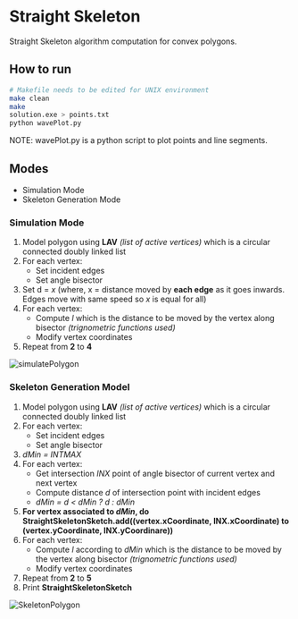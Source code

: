 # Straight Skeleton
Straight Skeleton algorithm computation for convex polygons. 

## How to run
```bash
# Makefile needs to be edited for UNIX environment
make clean
make
solution.exe > points.txt
python wavePlot.py
```

NOTE: wavePlot.py is a python script to plot points and line segments.

## Modes
- Simulation Mode
- Skeleton Generation Mode

### Simulation Mode
1. Model polygon using **LAV** _(list of active vertices)_ which is a circular connected doubly linked list
2. For each vertex:
    - Set incident edges
    - Set angle bisector
3. Set d = _x_ (where, x = distance moved by **each edge** as it goes inwards. Edges move with same speed so _x_ is equal for all)
4. For each vertex:
    - Compute _l_ which is the distance to be moved by the vertex along bisector _(trignometric functions used)_
    - Modify vertex coordinates
6. Repeat from **2** to **4**

![simulatePolygon](https://github.com/addy4/StraightSkeleton/assets/42651751/57cd6ef9-6a83-4dff-ba68-ddd27ff5f7c8)

### Skeleton Generation Model
1. Model polygon using **LAV** _(list of active vertices)_ which is a circular connected doubly linked list
2. For each vertex:
    - Set incident edges
    - Set angle bisector
3. _dMin = INTMAX_
4. For each vertex:
    - Get intersection _INX_ point of angle bisector of current vertex and next vertex
    - Compute distance _d_ of intersection point with incident edges
    - _dMin = d < dMin ? d : dMin_
5. **For vertex associated to _dMin_, do StraightSkeletonSketch.add((vertex.xCoordinate, INX.xCoordinate) to (vertex.yCoordinate, INX.yCoordinare))**
5. For each vertex:
    - Compute _l_ according to _dMin_ which is the distance to be moved by the vertex along bisector _(trignometric functions used)_
    - Modify vertex coordinates
6. Repeat from **2** to **5**
7. Print **StraightSkeletonSketch**  
  
![SkeletonPolygon](https://github.com/addy4/StraightSkeleton/assets/42651751/705f4711-aba4-4425-8430-b670f91914d8)


